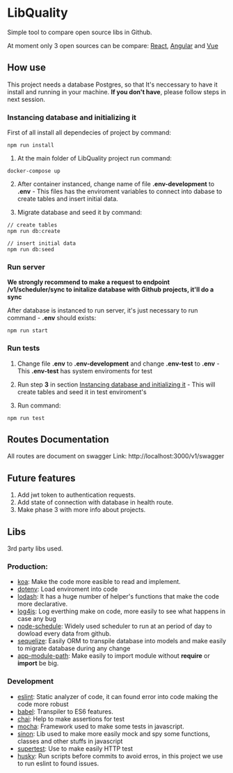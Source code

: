 # LibQuality
Simple tool to compare open source libs in Github.

At moment only 3 open sources can be compare: [React](https://github.com/facebook/react), [Angular](https://github.com/angular/angular) and [Vue](https://github.com/vuejs/vue)

## How use
This project needs a database Postgres, so that It's neccessary to have it install and running in your machine. **If you don't have**, please follow steps in next session.

### Instancing database and initializing it

First of all install all dependecies of project by command:
```
npm run install
```

1. At the main folder of LibQuality project run command:
```
docker-compose up
```

2. After container instanced, change name of file **.env-development** to **.env** - This files has the enviroment variables to connect into dabase to create tables and insert initial data.

3. Migrate database and seed it by command:
```
// create tables
npm run db:create

// insert initial data
npm run db:seed
```

### Run server

**We strongly recommend to make a request to endpoint /v1/scheduler/sync to initalize database with Github projects, it'll do a sync**

After database is instanced to run server, it's just necessary to run command - **.env** should exists:
```
npm run start
```
### Run tests

1. Change file **.env** to **.env-development** and change **.env-test** to **.env** - This **.env-test** has system enviroments for test

2. Run step __3__ in section [Instancing database and initializing it](README.md) - This will create tables and seed it in test enviroment's

3. Run command:
```
npm run test
```

## Routes Documentation
All routes are document on swagger
Link: http://localhost:3000/v1/swagger

## Future features

1. Add jwt token to authentication requests.
2. Add state of connection with database in health route.
3. Make phase 3 with more info about projects.

## Libs

3rd party libs used.

### Production:
- [koa](https://koajs.com/): Make the code more easible to read and implement.
- [dotenv](https://www.npmjs.com/package/dotenv): Load enviroment into code
- [lodash](https://lodash.com/docs/4.17.15): It has a huge number of helper's functions that make the code more declarative.
- [log4js](https://www.npmjs.com/package/log4js): Log everthing make on code, more easily to see what happens in case any bug
- [node-schedule](https://www.npmjs.com/package/node-schedule): Widely used scheduler to run at an period of day to dowload every data from github.
- [sequelize](https://sequelize.org/): Easily ORM to transpile database into models and make easily to migrate database during any change
- [app-module-path](https://www.npmjs.com/package/app-module-path): Make easily to import module without **require** or **import** be big.

### Development
- [eslint](https://eslint.org/): Static analyzer of code, it can found error into code making the code more robust
- [babel](https://www.npmjs.com/package/@babel/node): Transpiler to ES6 features.
- [chai](https://www.chaijs.com/): Help to make assertions for test
- [mocha](https://mochajs.org/): Framework used to make some tests in javascript.
- [sinon](https://sinonjs.org/): Lib used to make more easily mock and spy some functions, classes and other stuffs in javascript
- [supertest](https://www.npmjs.com/package/supertest): Use to make easily HTTP test
- [husky](https://www.npmjs.com/package/husky): Run scripts before commits to avoid erros, in this project we use to run eslint to found issues.
